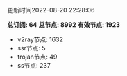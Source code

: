 更新时间2022-08-20 22:28:06

**总订阅: 64**
**总节点: 8992**
**有效节点: 1923**
- v2ray节点: 1632
- ssr节点: 5
- trojan节点: 49
- ss节点: 237
